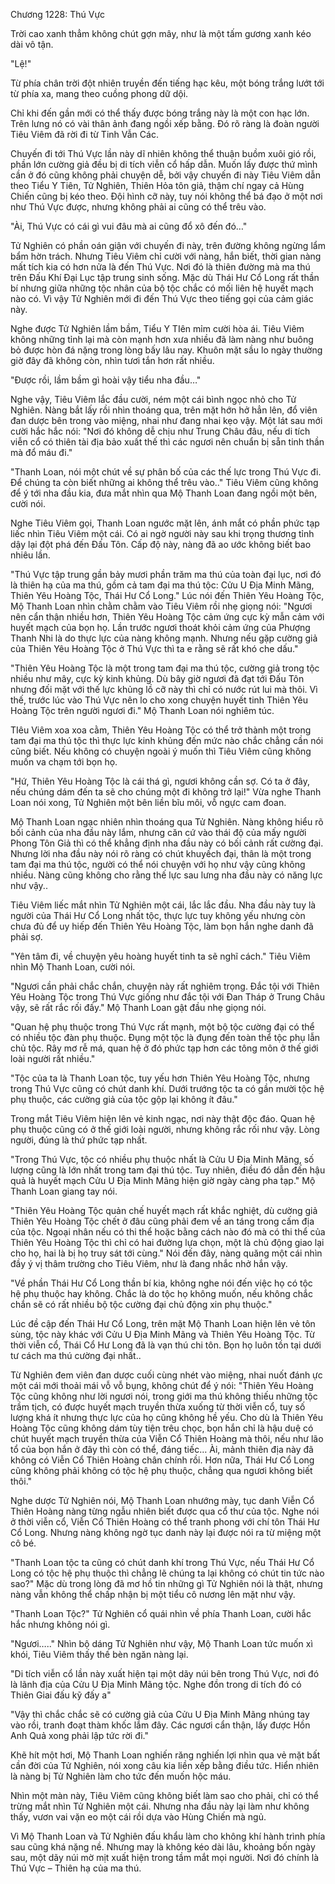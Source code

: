 




Chương 1228: Thú Vực


Trời cao xanh thẳm không chút gợn mây, như là một tấm gương xanh kéo dài vô tận.

"Lệ!"

Từ phía chân trời đột nhiên truyền đến tiếng hạc kêu, một bóng trắng lướt tới từ phía xa, mang theo cuồng phong dữ dội.

Chỉ khi đến gần mới có thể thấy được bóng trắng này là một con hạc lớn. Trên lưng nó có vài thân ảnh đang ngồi xếp bằng. Đó rõ ràng là đoàn người Tiêu Viêm đã rời đi từ Tinh Vẫn Các.

Chuyến đi tới Thú Vực lần này dĩ nhiên không thể thuận buồm xuôi gió rồi, phần lớn cường giả đều bị di tích viễn cổ hấp dẫn. Muốn lấy được thứ mình cần ở đó cũng không phải chuyện dễ, bởi vậy chuyến đi này Tiêu Viêm dẫn theo Tiểu Y Tiên, Tử Nghiên, Thiên Hỏa tôn giả, thậm chí ngay cả Hùng Chiến cũng bị kéo theo. Đội hình cỡ này, tuy nói không thể bá đạo ở một nơi như Thú Vực được, nhưng không phải ai cũng có thể trêu vào.

"Ài, Thú Vực có cái gì vui đâu mà ai cũng đổ xô đến đó…"

Tử Nghiên có phần oán giận với chuyến đi này, trên đường không ngừng lẩm bẩm hờn trách. Nhưng Tiêu Viêm chỉ cười với nàng, hắn biết, thời gian nàng mất tích kia có hơn nửa là đến Thú Vực. Nơi đó là thiên đường mà ma thú trên Đấu Khí Đại Lục tập trung sinh sống. Mặc dù Thái Hư Cổ Long rất thần bí nhưng giữa những tộc nhân của bộ tộc chắc có mối liên hệ huyết mạch nào có. Vì vậy Tử Nghiên mới đi đến Thú Vực theo tiếng gọi của cảm giác này.

Nghe được Tử Nghiên lầm bầm, Tiểu Y TIên mỉm cười hòa ái. Tiêu Viêm không những tỉnh lại mà còn mạnh hơn xưa nhiều đã làm nàng như buông bỏ được hòn đá nặng trong lòng bấy lâu nay. Khuôn mặt sầu lo ngày thường giờ đây đã không còn, nhìn tươi tắn hơn rất nhiều.

"Được rồi, lầm bầm gì hoài vậy tiểu nha đầu…"

Nghe vậy, Tiêu Viêm lắc đầu cười, ném một cái bình ngọc nhỏ cho Tử Nghiên. Nàng bắt lấy rồi nhìn thoáng qua, trên mặt hớn hở hẳn lên, đổ viên đan dược bên trong vào miệng, nhai như đang nhai kẹo vậy. Một lát sau mới cười hắc hắc nói: "Nơi đó không dễ chịu như Trung Châu đâu, nếu di tích viễn cổ có thiên tài địa bảo xuất thế thì các ngươi nên chuẩn bị sẵn tinh thần mà đổ máu đi."

"Thanh Loan, nói một chút về sự phân bố của các thế lực trong Thú Vực đi. Để chúng ta còn biết những ai không thể trêu vào.." Tiêu Viêm cũng không để ý tới nha đầu kia, đưa mắt nhìn qua Mộ Thanh Loan đang ngồi một bên, cười nói.

Nghe Tiêu Viêm gọi, Thanh Loan ngước mặt lên, ánh mắt có phần phức tạp liếc nhìn Tiêu Viêm một cái. Có ai ngờ người này sau khi trọng thương tỉnh dậy lại đột phá đến Đấu Tôn. Cấp độ này, nàng đã ao ước không biết bao nhiêu lần.

"Thú Vực tập trung gần bảy mươi phần trăm ma thú của toàn đại lục, nơi đó là thiên hạ của ma thú, gồm cả tam đại ma thú tộc: Cửu U Địa Minh Mãng, Thiên Yêu Hoàng Tộc, Thái Hư Cổ Long." Lúc nói đến Thiên Yêu Hoàng Tộc, Mộ Thanh Loan nhìn chằm chằm vào Tiêu Viêm rồi nhẹ giọng nói: "Ngươi nên cẩn thận nhiều hơn, Thiên Yêu Hoàng Tộc cảm ứng cực kỳ mẫn cảm với huyết mạch của bọn họ. Lần trước ngươi thoát khỏi cảm ứng của Phượng Thanh Nhi là do thực lực của nàng không mạnh. Nhưng nếu gặp cường giả của Thiên Yêu Hoàng Tộc ở Thú Vực thì ta e rằng sẽ rất khó che dấu."

"Thiên Yêu Hoàng Tộc là một trong tam đại ma thú tộc, cường giả trong tộc nhiều như mây, cực kỳ kinh khủng. Dù bây giờ ngươi đã đạt tới Đấu Tôn nhưng đối mặt với thế lực khủng lồ cỡ này thì chỉ có nước rút lui mà thôi. Vì thế, trước lúc vào Thú Vực nên lo cho xong chuyện huyết tinh Thiên Yêu Hoàng Tộc trên người ngươi đi." Mộ Thanh Loan nói nghiêm túc.

TIêu Viêm xoa xoa cằm, Thiên Yêu Hoàng Tộc có thể trở thành một trong tam đại ma thú tộc thì thực lực kinh khủng đến mức nào chắc chẳng cần nói cũng biết. Nếu không có chuyện ngoài ý muốn thì Tiêu Viêm cũng không muốn va chạm tới bọn họ.

"Hứ, Thiên Yêu Hoàng Tộc là cái thá gì, ngươi không cần sợ. Có ta ở đây, nếu chúng dám đến ta sẽ cho chúng một đi không trở lại!" Vừa nghe Thanh Loan nói xong, Tử Nghiên một bên liền bĩu môi, vỗ ngực cam đoan.

Mộ Thanh Loan ngạc nhiên nhìn thoáng qua Tử Nghiên. Nàng không hiểu rõ bối cảnh của nha đầu này lắm, nhưng căn cứ vào thái độ của mấy người Phong Tôn Giả thì có thể khẳng định nha đầu này có bối cảnh rất cường đại. Nhưng lời nha đầu này nói rõ ràng có chút khuyếch đại, thân là một trong tam đại ma thú tộc, người có thể nói chuyện với họ như vậy cũng không nhiều. Nàng cũng không cho rằng thế lực sau lưng nha đầu này có năng lực như vậy..

Tiêu Viêm liếc mắt nhìn Tử Nghiên một cái, lắc lắc đầu. Nha đầu này tuy là người của Thái Hư Cổ Long nhất tộc, thực lực tuy không yếu nhưng còn chưa đủ để uy hiếp đến Thiên Yêu Hoàng Tộc, làm bọn hắn nghe danh đã phải sợ.

"Yên tâm đi, về chuyện yêu hoàng huyết tinh ta sẽ nghĩ cách." Tiêu Viêm nhìn Mộ Thanh Loan, cười nói.

"Ngươi cần phải chắc chắn, chuyện này rất nghiêm trọng. Đắc tội với Thiên Yêu Hoàng Tộc trong Thú Vực giống như đắc tội với Đan Tháp ở Trung Châu vậy, sẽ rất rắc rối đấy." Mộ Thanh Loan gật đầu nhẹ giọng nói.

"Quan hệ phụ thuộc trong Thú Vực rất mạnh, một bộ tộc cường đại có thể có nhiều tộc đàn phụ thuộc. Đụng một tộc là đụng đến toàn thể tộc phụ lẫn chủ tộc. Rây mơ rễ má, quan hệ ở đó phức tạp hơn các tông môn ở thế giới loài người rất nhiều."

"Tộc của ta là Thanh Loan tộc, tuy yếu hơn Thiên Yêu Hoàng Tộc, nhưng trong Thú Vực cũng có chút danh khí. Dưới trướng tộc ta có gần mười tộc hệ phụ thuộc, các cường giả của tộc gộp lại không ít đâu."

Trong mắt Tiêu Viêm hiện lên vẻ kinh ngạc, nơi này thật độc đáo. Quan hệ phụ thuộc cũng có ở thế giới loài người, nhưng không rắc rối như vậy. Lòng người, đúng là thứ phức tạp nhất.

"Trong Thú Vực, tộc có nhiều phụ thuộc nhất là Cửu U Địa Minh Mãng, số lượng cũng là lớn nhất trong tam đại thú tộc. Tuy nhiên, điều đó dẫn đến hậu quả là huyết mạch Cửu U Địa Minh Mãng hiện giờ ngày càng pha tạp." Mộ Thanh Loan giang tay nói.

"Thiên Yêu Hoàng Tộc quản chế huyết mạch rất khắc nghiệt, dù cường giả Thiên Yêu Hoàng Tộc chết ở đâu cũng phải đem về an táng trong cấm địa của tộc. Ngoại nhân nếu có thi thể hoặc bằng cách nào đó mà có thi thể của Thiên Yêu Hoàng Tộc thì chỉ có hai đường lựa chọn, một là chủ động giao lại cho họ, hai là bị họ truy sát tới cùng." Nói đến đây, nàng quăng một cái nhìn đầy ý vị thâm trường cho Tiêu Viêm, như là đang nhắc nhở hắn vậy.

"Về phần Thái Hư Cổ Long thần bí kia, không nghe nói đến việc họ có tộc hệ phụ thuộc hay không. Chắc là do tộc họ không muốn, nếu không chắc chắn sẽ có rất nhiều bộ tộc cường đại chủ động xin phụ thuộc."

Lúc đề cập đến Thái Hư Cổ Long, trên mặt Mộ Thanh Loan hiện lên vẻ tôn sùng, tộc này khác với Cửu U Địa Minh Mãng và Thiên Yêu Hoàng Tộc. Từ thời viễn cổ, Thái Cổ Hư Long đã là vạn thú chi tôn. Bọn họ luôn tồn tại dưới tư cách ma thú cường đại nhất..

Từ Nghiên đem viên đan dược cuối cùng nhét vào miệng, nhai nuốt đánh ực một cái mới thoải mái vỗ vỗ bụng, không chút để ý nói: "Thiên Yêu Hoàng Tộc cũng không như lời ngươi nói, trong giới ma thú không thiếu những tộc trầm tịch, có được huyết mạch truyền thừa xuống từ thời viễn cổ, tuy số lượng khá ít nhưng thực lực của họ cũng không hề yếu. Cho dù là Thiên Yêu Hoàng Tộc cũng không dám tùy tiện trêu chọc, bọn hắn chỉ là hậu duệ có chút huyết mạch truyền thừa của Viễn Cổ Thiên Hoàng mà thôi, nếu như lão tổ của bọn hắn ở đây thì còn có thể, đáng tiếc… Ài, mảnh thiên địa này đã không có Viễn Cổ Thiên Hoàng chân chính rồi. Hơn nữa, Thái Hư Cổ Long cũng không phải không có tộc hệ phụ thuộc, chẳng qua ngươi không biết thôi."

Nghe dược Tử Nghiên nói, Mộ Thanh Loan nhướng mày, tục danh Viễn Cổ Thiên Hoàng nàng từng ngẫu nhiên biết được qua cổ thư của tộc. Nghe nói ở thời viễn cổ, Viễn Cổ Thiên Hoàng có thể tranh phong với chí tôn Thái Hư Cổ Long. Nhưng nàng không ngờ tục danh này lại được nói ra từ miệng một cô bé.

"Thanh Loan tộc ta cũng có chút danh khí trong Thú Vực, nếu Thái Hư Cổ Long có tộc hệ phụ thuộc thì chẳng lẽ chúng ta lại không có chút tin tức nào sao?" Mặc dù trong lòng đã mơ hồ tin những gì Tử Nghiên nói là thật, nhưng nàng vẫn không thể chấp nhận bị một tiểu cô nương lên mặt như vậy.

"Thanh Loan Tộc?" Tử Nghiên cổ quái nhìn về phía Thanh Loan, cười hắc hắc nhưng không nói gì.

"Ngươi….." Nhìn bộ dáng Tử Nghiên như vậy, Mộ Thanh Loan tức muốn xì khói, Tiêu Viêm thấy thế bèn ngăn nàng lại.

"Di tích viễn cổ lần này xuất hiện tại một dãy núi bên trong Thú Vực, nơi đó là lãnh địa của Cửu U Địa Minh Mãng tộc. Nghe đồn trong di tích đó có Thiên Giai đấu kỹ đấy a"

"Vậy thì chắc chắc sẽ có cường giả của Cửu U Địa Minh Mãng nhúng tay vào rồi, tranh đoạt thàm khốc lắm đây. Các ngươi cẩn thận, lấy được Hồn Anh Quả xong phải lập tức rời đi."

Khẽ hít một hơi, Mộ Thanh Loan nghiến răng nghiến lợi nhìn qua vẻ mặt bất cần đời của Tử Nghiên, nói xong câu kia liền xếp bằng điều tức. Hiển nhiên là nàng bị Tử Nghiên làm cho tức đến muốn hộc máu.

Nhìn một màn này, Tiêu Viêm cũng không biết làm sao cho phải, chỉ có thể trừng mắt nhìn Tử Nghiên một cái. Nhưng nha đầu này lại làm như không thấy, vươn vai vặn eo một cái rồi dựa vào Hùng Chiến mà ngủ.

Vì Mộ Thanh Loan và Tử Nghiên đấu khẩu làm cho không khí hành trình phía sau cũng khá nặng nề. Nhưng may là không kéo dài lâu, khoảng bốn ngày sau, một dãy núi mờ mịt xuất hiện trong tầm mắt mọi người. Nơi đó chính là Thú Vực – Thiên hạ của ma thú.





